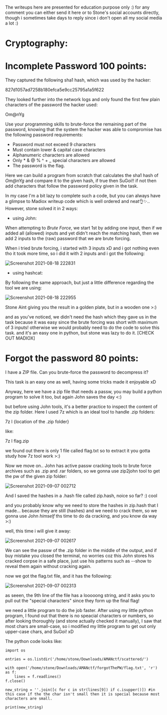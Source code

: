 The writeups here are presented for education purpose only :)
for any comment you can either send it here or to Stone's social accounts directly, though i sometimes take days to reply since i don't open all my social media a lot :)
# Cryptography:

# Incomplete Password 100 points:

They captured the following sha1 hash, which was used by the hacker:

827d1057ad7258b180efca5e9cc25795a1a5f622

They looked further into the network logs and only found the first few plain characters of the password the hacker used:

Om@nYg

Use your programming skills to brute-force the remaining part of the password, knowing that the system the hacker was able to compromise has the following password requirements:

- Password must not exceed 9 characters
- Must contain lower & capital case characters
- Alphanumeric characters are allowed
- Only * & @ % ^ + _ special characters are allowed
- The password is the flag.

Here we can build a program from scratch that calculates the sha1 hash of *Om@nYg* and compare it to the given hash, if true then SuGoi!!
if not then add characters that follow the password policy given in the task.

In my case I'm a bit lazy to complete such a code, but you can always have a glimpse to Madiox writeup code which is well ordered and neat👌✨..
However, stone solved it in 2 ways:
* using John:

When attempting to *Brute Force*, we start 1st by adding one input, then if we added all (allowed) inputs and yet didn't reach the matching hash, then we add 2 inputs to the (raw) password that we are brute forcing.

When i tried brute forcing, i started with 3 inputs xD and i got nothing even tho it took more time, so i did it with 2 inputs and i got the following:

![Screenshot 2021-08-18 222831](https://user-images.githubusercontent.com/59108199/132400818-87cf9b58-ff66-442e-9634-bc044bffffc7.png)

* using hashcat:

By following the same approach, but just a little difference regarding the tool we are using:

![Screenshot 2021-08-18 222955](https://user-images.githubusercontent.com/59108199/132400879-e43614dd-4680-48df-8d06-92cccb004182.png)

Stone Aint giving you the result in a golden plate, but in a wooden one >:)

and as you've noticed, we didn't need the hash which they gave us in the task because it was easy since the brute forcing was short with maximum of 3 inputs! otherwise we would probably need to do the code to solve this task. and it's an easy one in python, but stone was lazy to do it. [CHECK OUT MADIOX]

# Forgot the password 80 points:
I have a ZIP file.  Can you brute-force the password to decompress it?

This task is an easy one as well, having some tricks made it enjoyable xD

Anyway, here we have a zip file that needs a passw, you may build a python program to
solve it too, but again John saves the day <:)

but before using John tools, it's a better practice to inspect the content of the zip folder. Here I used 7z which is an ideal tool to handle .zip folders:

7z l {location of the .zip folder}

like:

7z l flag.zip

we found out there is only 1 file called flag.txt so to extract it you gotta study how 7z tool work >:)

Now we move on.. John has active passw cracking tools to brute force archives such as .zip and .rar folders, so we gonna use zip2john tool to get the pw of the given zip folder:

![Screenshot 2021-09-07 002712](https://user-images.githubusercontent.com/59108199/132403849-600c39b7-4a90-461f-a249-b6916f138b59.png)

And I saved the hashes in a .hash file called zip.hash, noice so far? :) cool

and you probably know why we need to store the hashes in zip.hash that I made... because they are still (hashes) and we need to crack them, so we gonna use John *himself* ths time to do da cracking, and you know da way >:)

well, this time i will give it away:

![Screenshot 2021-09-07 002617](https://user-images.githubusercontent.com/59108199/132404493-db2bb54d-6ab2-4798-bff2-b170d4287884.png)

We can see the passw of the .zip folder in the middle of the output, and if buy mistake you closed the terminal, no worries coz this John stores his cracked corpse in a safe place, just use his patterns such as --show  to reveal them again without cracking again.

now we got the flag.txt file, and it has the following:

![Screenshot 2021-09-07 002313](https://user-images.githubusercontent.com/59108199/132405137-5b23f79f-9bb2-4baa-aef3-79f50f204a35.png)

as seeen, the 9th line of the file has a looooong string, and it asks you to pull out the "special characters" since they form up the final flag! 

we need a little program to do the job faster. After using my little python program, I found out that there is no speacial characters or numbers, so after looking thoroughly (and stone actually checked it manually), I saw that most chars are small-case, so i modified my little program to get out only upper-case chars, and SuGoi! xD

The python code looks like:
```
import os

entries = os.listdir('/home/stone/Downloads/AMANctf/scattered/')

with open('/home/stone/Downloads/AMANctf/forgotThePW/flag.txt', 'r') as f:
    lines = f.readlines()
f.close()

new_string = ''.join([c for c in str(lines[9]) if c.isupper()]) #in this case if the the char isn't small then it is special because most characters are small.

print(new_string)
```
